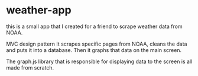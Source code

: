# weather-app

this is a small app that I created for a friend to scrape weather data from NOAA.

MVC design pattern
It scrapes specific pages from NOAA, cleans the data and puts it into a database.
Then it graphs that data on the main screen.

The graph.js library that is responsible for displaying data to the screen is all made from scratch.
